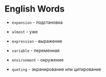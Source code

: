 # English Words

- `expansion` - подстановка

- `almost` - уже

- `expression` - выражение

- `variable` - переменная 

- `environment` - окружение

- `quoting` - экранирование или цитирование

